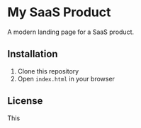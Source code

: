 # My SaaS Product

A modern landing page for a SaaS product.

## Installation

1. Clone this repository
2. Open `index.html` in your browser

## License

This
